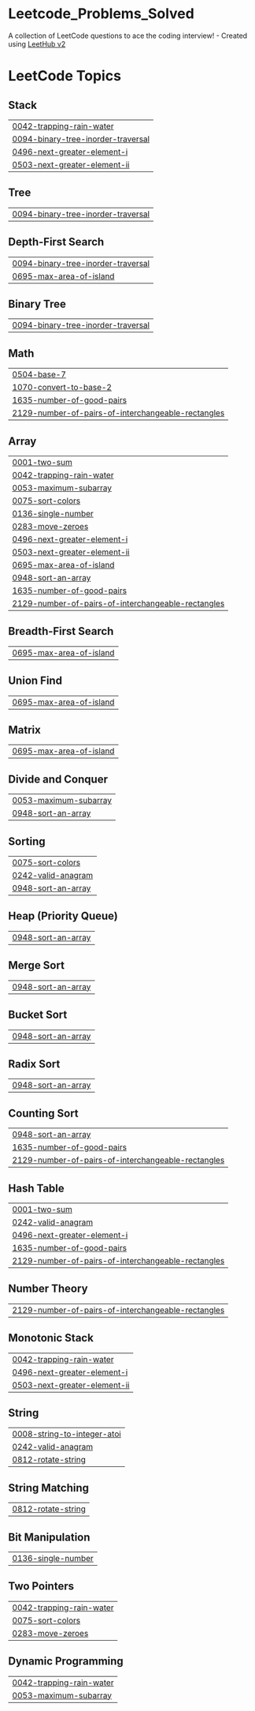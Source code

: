 # Leetcode_Problems_Solved
A collection of LeetCode questions to ace the coding interview! - Created using [LeetHub v2](https://github.com/arunbhardwaj/LeetHub-2.0)

<!---LeetCode Topics Start-->
# LeetCode Topics
## Stack
|  |
| ------- |
| [0042-trapping-rain-water](https://github.com/rama563/Leetcode_Problems_Solved/tree/master/0042-trapping-rain-water) |
| [0094-binary-tree-inorder-traversal](https://github.com/rama563/Leetcode_Problems_Solved/tree/master/0094-binary-tree-inorder-traversal) |
| [0496-next-greater-element-i](https://github.com/rama563/Leetcode_Problems_Solved/tree/master/0496-next-greater-element-i) |
| [0503-next-greater-element-ii](https://github.com/rama563/Leetcode_Problems_Solved/tree/master/0503-next-greater-element-ii) |
## Tree
|  |
| ------- |
| [0094-binary-tree-inorder-traversal](https://github.com/rama563/Leetcode_Problems_Solved/tree/master/0094-binary-tree-inorder-traversal) |
## Depth-First Search
|  |
| ------- |
| [0094-binary-tree-inorder-traversal](https://github.com/rama563/Leetcode_Problems_Solved/tree/master/0094-binary-tree-inorder-traversal) |
| [0695-max-area-of-island](https://github.com/rama563/Leetcode_Problems_Solved/tree/master/0695-max-area-of-island) |
## Binary Tree
|  |
| ------- |
| [0094-binary-tree-inorder-traversal](https://github.com/rama563/Leetcode_Problems_Solved/tree/master/0094-binary-tree-inorder-traversal) |
## Math
|  |
| ------- |
| [0504-base-7](https://github.com/rama563/Leetcode_Problems_Solved/tree/master/0504-base-7) |
| [1070-convert-to-base-2](https://github.com/rama563/Leetcode_Problems_Solved/tree/master/1070-convert-to-base-2) |
| [1635-number-of-good-pairs](https://github.com/rama563/Leetcode_Problems_Solved/tree/master/1635-number-of-good-pairs) |
| [2129-number-of-pairs-of-interchangeable-rectangles](https://github.com/rama563/Leetcode_Problems_Solved/tree/master/2129-number-of-pairs-of-interchangeable-rectangles) |
## Array
|  |
| ------- |
| [0001-two-sum](https://github.com/rama563/Leetcode_Problems_Solved/tree/master/0001-two-sum) |
| [0042-trapping-rain-water](https://github.com/rama563/Leetcode_Problems_Solved/tree/master/0042-trapping-rain-water) |
| [0053-maximum-subarray](https://github.com/rama563/Leetcode_Problems_Solved/tree/master/0053-maximum-subarray) |
| [0075-sort-colors](https://github.com/rama563/Leetcode_Problems_Solved/tree/master/0075-sort-colors) |
| [0136-single-number](https://github.com/rama563/Leetcode_Problems_Solved/tree/master/0136-single-number) |
| [0283-move-zeroes](https://github.com/rama563/Leetcode_Problems_Solved/tree/master/0283-move-zeroes) |
| [0496-next-greater-element-i](https://github.com/rama563/Leetcode_Problems_Solved/tree/master/0496-next-greater-element-i) |
| [0503-next-greater-element-ii](https://github.com/rama563/Leetcode_Problems_Solved/tree/master/0503-next-greater-element-ii) |
| [0695-max-area-of-island](https://github.com/rama563/Leetcode_Problems_Solved/tree/master/0695-max-area-of-island) |
| [0948-sort-an-array](https://github.com/rama563/Leetcode_Problems_Solved/tree/master/0948-sort-an-array) |
| [1635-number-of-good-pairs](https://github.com/rama563/Leetcode_Problems_Solved/tree/master/1635-number-of-good-pairs) |
| [2129-number-of-pairs-of-interchangeable-rectangles](https://github.com/rama563/Leetcode_Problems_Solved/tree/master/2129-number-of-pairs-of-interchangeable-rectangles) |
## Breadth-First Search
|  |
| ------- |
| [0695-max-area-of-island](https://github.com/rama563/Leetcode_Problems_Solved/tree/master/0695-max-area-of-island) |
## Union Find
|  |
| ------- |
| [0695-max-area-of-island](https://github.com/rama563/Leetcode_Problems_Solved/tree/master/0695-max-area-of-island) |
## Matrix
|  |
| ------- |
| [0695-max-area-of-island](https://github.com/rama563/Leetcode_Problems_Solved/tree/master/0695-max-area-of-island) |
## Divide and Conquer
|  |
| ------- |
| [0053-maximum-subarray](https://github.com/rama563/Leetcode_Problems_Solved/tree/master/0053-maximum-subarray) |
| [0948-sort-an-array](https://github.com/rama563/Leetcode_Problems_Solved/tree/master/0948-sort-an-array) |
## Sorting
|  |
| ------- |
| [0075-sort-colors](https://github.com/rama563/Leetcode_Problems_Solved/tree/master/0075-sort-colors) |
| [0242-valid-anagram](https://github.com/rama563/Leetcode_Problems_Solved/tree/master/0242-valid-anagram) |
| [0948-sort-an-array](https://github.com/rama563/Leetcode_Problems_Solved/tree/master/0948-sort-an-array) |
## Heap (Priority Queue)
|  |
| ------- |
| [0948-sort-an-array](https://github.com/rama563/Leetcode_Problems_Solved/tree/master/0948-sort-an-array) |
## Merge Sort
|  |
| ------- |
| [0948-sort-an-array](https://github.com/rama563/Leetcode_Problems_Solved/tree/master/0948-sort-an-array) |
## Bucket Sort
|  |
| ------- |
| [0948-sort-an-array](https://github.com/rama563/Leetcode_Problems_Solved/tree/master/0948-sort-an-array) |
## Radix Sort
|  |
| ------- |
| [0948-sort-an-array](https://github.com/rama563/Leetcode_Problems_Solved/tree/master/0948-sort-an-array) |
## Counting Sort
|  |
| ------- |
| [0948-sort-an-array](https://github.com/rama563/Leetcode_Problems_Solved/tree/master/0948-sort-an-array) |
| [1635-number-of-good-pairs](https://github.com/rama563/Leetcode_Problems_Solved/tree/master/1635-number-of-good-pairs) |
| [2129-number-of-pairs-of-interchangeable-rectangles](https://github.com/rama563/Leetcode_Problems_Solved/tree/master/2129-number-of-pairs-of-interchangeable-rectangles) |
## Hash Table
|  |
| ------- |
| [0001-two-sum](https://github.com/rama563/Leetcode_Problems_Solved/tree/master/0001-two-sum) |
| [0242-valid-anagram](https://github.com/rama563/Leetcode_Problems_Solved/tree/master/0242-valid-anagram) |
| [0496-next-greater-element-i](https://github.com/rama563/Leetcode_Problems_Solved/tree/master/0496-next-greater-element-i) |
| [1635-number-of-good-pairs](https://github.com/rama563/Leetcode_Problems_Solved/tree/master/1635-number-of-good-pairs) |
| [2129-number-of-pairs-of-interchangeable-rectangles](https://github.com/rama563/Leetcode_Problems_Solved/tree/master/2129-number-of-pairs-of-interchangeable-rectangles) |
## Number Theory
|  |
| ------- |
| [2129-number-of-pairs-of-interchangeable-rectangles](https://github.com/rama563/Leetcode_Problems_Solved/tree/master/2129-number-of-pairs-of-interchangeable-rectangles) |
## Monotonic Stack
|  |
| ------- |
| [0042-trapping-rain-water](https://github.com/rama563/Leetcode_Problems_Solved/tree/master/0042-trapping-rain-water) |
| [0496-next-greater-element-i](https://github.com/rama563/Leetcode_Problems_Solved/tree/master/0496-next-greater-element-i) |
| [0503-next-greater-element-ii](https://github.com/rama563/Leetcode_Problems_Solved/tree/master/0503-next-greater-element-ii) |
## String
|  |
| ------- |
| [0008-string-to-integer-atoi](https://github.com/rama563/Leetcode_Problems_Solved/tree/master/0008-string-to-integer-atoi) |
| [0242-valid-anagram](https://github.com/rama563/Leetcode_Problems_Solved/tree/master/0242-valid-anagram) |
| [0812-rotate-string](https://github.com/rama563/Leetcode_Problems_Solved/tree/master/0812-rotate-string) |
## String Matching
|  |
| ------- |
| [0812-rotate-string](https://github.com/rama563/Leetcode_Problems_Solved/tree/master/0812-rotate-string) |
## Bit Manipulation
|  |
| ------- |
| [0136-single-number](https://github.com/rama563/Leetcode_Problems_Solved/tree/master/0136-single-number) |
## Two Pointers
|  |
| ------- |
| [0042-trapping-rain-water](https://github.com/rama563/Leetcode_Problems_Solved/tree/master/0042-trapping-rain-water) |
| [0075-sort-colors](https://github.com/rama563/Leetcode_Problems_Solved/tree/master/0075-sort-colors) |
| [0283-move-zeroes](https://github.com/rama563/Leetcode_Problems_Solved/tree/master/0283-move-zeroes) |
## Dynamic Programming
|  |
| ------- |
| [0042-trapping-rain-water](https://github.com/rama563/Leetcode_Problems_Solved/tree/master/0042-trapping-rain-water) |
| [0053-maximum-subarray](https://github.com/rama563/Leetcode_Problems_Solved/tree/master/0053-maximum-subarray) |
<!---LeetCode Topics End-->